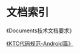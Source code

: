 # 文档索引
《Documents技术文档要求》

[《KTC代码规范-Android篇》](https://github.com/KTC-Technology/Documents/blob/main/KTC%E4%BB%A3%E7%A0%81%E8%A7%84%E8%8C%83--Android%E7%AF%87.md)